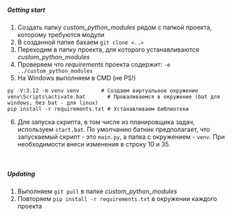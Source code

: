 ##### Getting start
1. Создать папку *custom_python_modules* рядом с папкой проекта, которому требуются модули  
2. В созданной папке бахаем `git clone <..>`  
3. Переходим в папку проекта, для которого устанавливаются *custom_python_modules*
4. Проверяем что *requirements* проекта содержит: `-e ../custom_python_modules`  
5. На Windows выполняем в CMD (не PS!)
```
py -V:3.12 -m venv venv       # Создаем виртуальное окружение
venv\Scripts\activate.bat       # Проваливаемся в окружение (bat для windows, без bat - для linux)
pip install -r requirements.txt # Устанавливаем библиотеки
```  
6. Для запуска скрипта, в том числе из планировщика задач, используем `start.bat`. По умолчанию батник предполагает, что запускаемый скрипт - это `main.py`, а папка с окружением - `venv`. При необходимости внеси изменения в строку 10 и 35.
<br>  

##### Updating  
1. Выполняем `git pull` в папке *custom_python_modules*  
2. Повторяем `pip install -r requirements.txt` в окружении каждого проекта
